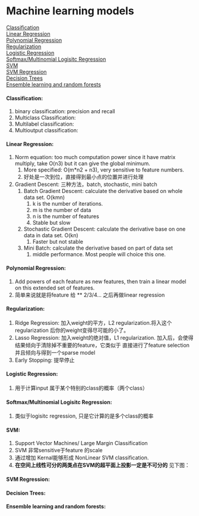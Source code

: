 # Machine learning models
[Classification](#Classification)  
[Linear Regression](#Linear-Regression)  
[Polynomial Regression](#Polynomial-Regression)  
[Regularization](#Regularization)   
[Logistic Regression](#Logistic-Regression)   
[Softmax/Multinomial Logisitc Regression](Softmax/Multinomial-Logisitc-Regression)  
[SVM](#SVM)  
[SVM Regression](#SVM-Regression)  
[Decision Trees](#Decision-Trees)  
[Ensemble learning and random forests](#Ensemble-learning-and-random-forests)  

#### Classification:
1.  binary classification: precision and recall
2.  Multiclass Classification: 
3.  Multilabel classification:
4.  Multioutput classification: 

#### Linear Regression:
1.  Norm equation: too much computation power since it have matrix multiply, take O(n3) but it can give the global minimum.
    1.  More specified: O(m*n2 + n3), very sensitive to feature numbers. 
    2.  好处是一次到位，直接得到最小点的位置并进行处理
2.  Gradient Descent: 三种方法，batch, stochastic, mini batch
    1.  Batch Gradient Descent: calculate the derivative based on whole data set. O(kmn)
        1. k is the number of iterations.
        2. m is the number of data
        3. n is the number of features
        4. Stable but slow
    2.  Stochastic Gradient Descent: calculate the derivative base on one data in data set. O(kn)
        1.  Faster but not stable
    3.  Mini Batch: calculate the derivative based on part of data set
        1.  middle performance. Most people will choice this one.
        
#### Polynomial Regression:
1.  Add powers of each feature as new features, then train a linear model on this extended set of features.
2.  简单来说就是将feature 给 ** 2/3/4... 之后再做linear regression
 
#### Regularization:
1.  Ridge Regression: 加入weight的平方，L2 regularization.将入这个 regularization 后你的weight变得尽可能的小了。
2.  Lasso Regression: 加入weight的绝对值，L1 regularization. 加入后，会使得结果倾向于清除掉不重要的feature，它类似于
直接进行了feature selection并且倾向与得到一个sparse model
3.  Early Stopping: 提早停止

#### Logistic Regression:
1.  用于计算input 属于某个特别的class的概率（两个class）

#### Softmax/Multinomial Logisitc Regression:
1.  类似于logisitc regression, 只是它计算的是多个class的概率

#### SVM:
1.  Support Vector Machines/ Large Margin Classification
2.  SVM 非常sensitive于feature 的scale
3.  通过增加 Kernal能够形成 NonLinear SVM classification.
4.  **在空间上线性可分的两类点在SVM的超平面上投影一定是不可分的** 见下图：


#### SVM Regression:


#### Decision Trees:


#### Ensemble learning and random forests:

